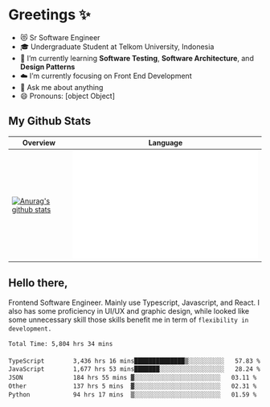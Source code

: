 # Greetings ✨
- 😻 Sr Software Engineer
- 🎓 Undergraduate Student at Telkom University, Indonesia
- 🌱 I’m currently learning **Software Testing**, **Software Architecture**, and **Design Patterns**
- ☁️ I’m currently focusing on Front End Development
- 💬 Ask me about anything
- 😄 Pronouns: [object Object]

## My Github Stats

| Overview | Language |
| --- | --- |
|[![Anurag's github stats](https://github-readme-stats.vercel.app/api?username=abui-am&count_private=true)](https://github.com/anuraghazra/github-readme-stats)|![Language](https://raw.githubusercontent.com/abui-am/stats/c6455f656dfce7acd3951e5ec5b25d72af0b2ee3/generated/languages.svg)|

## Hello there, 
Frontend Software Engineer. 
Mainly use Typescript, Javascript, and React. I also has some proficiency in UI/UX and graphic design, while looked like some unnecessary skill those skills benefit me in term of `flexibility in development.`


<!--START_SECTION:waka-->

```txt
Total Time: 5,804 hrs 34 mins

TypeScript        3,436 hrs 16 mins██████████████▒░░░░░░░░░░   57.83 %
JavaScript        1,677 hrs 53 mins███████░░░░░░░░░░░░░░░░░░   28.24 %
JSON              184 hrs 55 mins ▓░░░░░░░░░░░░░░░░░░░░░░░░   03.11 %
Other             137 hrs 5 mins  ▓░░░░░░░░░░░░░░░░░░░░░░░░   02.31 %
Python            94 hrs 17 mins  ▒░░░░░░░░░░░░░░░░░░░░░░░░   01.59 %
```

<!--END_SECTION:waka-->
